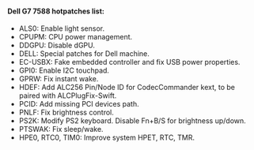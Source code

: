 #### Dell G7 7588 hotpatches list:

- ALS0: Enable light sensor.
- CPUPM: CPU power management.
- DDGPU: Disable dGPU.
- DELL: Special patches for Dell machine.
- EC-USBX: Fake embedded controller and fix USB power properties.
- GPI0: Enable I2C touchpad.
- GPRW: Fix instant wake.
- HDEF: Add ALC256 Pin/Node ID for CodecCommander kext, to be paired with ALCPlugFix-Swift.
- PCID: Add missing PCI devices path.
- PNLF: Fix brightness control.
- PS2K: Modify PS2 keyboard. Disable Fn+B/S for brightness up/down.
- PTSWAK: Fix sleep/wake.
- HPE0, RTC0, TIM0: Improve system HPET, RTC, TMR.

